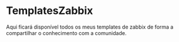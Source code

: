 # TemplatesZabbix
Aqui ficará disponível todos os meus templates de zabbix de forma a compartilhar o conhecimento com a comunidade.
